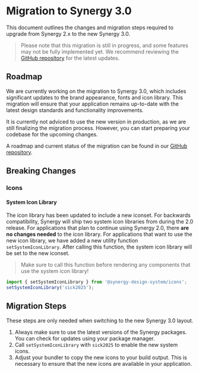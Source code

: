 # Migration to Synergy 3.0

This document outlines the changes and migration steps required to upgrade from Synergy 2.x to the new Synergy 3.0.

> Please note that this migration is still in progress, and some features may not be fully implemented yet. We recommend reviewing the [GitHub repository](https://github.com/orgs/synergy-design-system/projects/2/views/37) for the latest updates.

## Roadmap

We are currently working on the migration to Synergy 3.0, which includes significant updates to the brand appearance, fonts and icon library.
This migration will ensure that your application remains up-to-date with the latest design standards and functionality improvements.

It is currently not adviced to use the new version in production, as we are still finalizing the migration process.
However, you can start preparing your codebase for the upcoming changes.

A roadmap and current status of the migration can be found in our [GitHub repository](https://github.com/orgs/synergy-design-system/projects/2/views/37).

## Breaking Changes

### Icons

#### System Icon Library

The icon library has been updated to include a new iconset.
For backwards compatibility, Synergy will ship two system icon libraries from during the 2.0 release.
For applications that plan to continue using Synergy 2.0, there **are no changes needed** to the icon library.
For applications that want to use the new icon library, we have added a new utility function `setSystemIconLibrary`.
After calling this function, the system icon library will be set to the new iconset.

> Make sure to call this function before rendering any components that use the system icon library!

```javascript
import { setSystemIconLibrary } from '@synergy-design-system/icons';
setSystemIconLibrary('sick2025');
```

## Migration Steps

These steps are only needed when switching to the new Synergy 3.0 layout.

1. Always make sure to use the latest versions of the Synergy packages. You can check for updates using your package manager.
2. Call `setSystemIconLibrary` with `sick2025` to enable the new system icons.
3. Adjust your bundler to copy the new icons to your build output. This is necessary to ensure that the new icons are available in your application.
